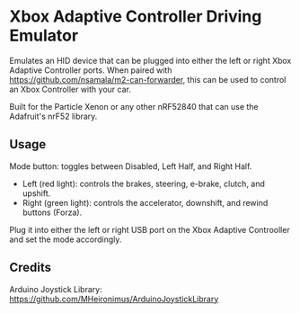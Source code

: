 # Xbox Adaptive Controller Driving Emulator

Emulates an HID device that can be plugged into either the left or right Xbox Adaptive Controller ports. When paired with https://github.com/nsamala/m2-can-forwarder, this can be used to control an Xbox Controller with your car.

Built for the Particle Xenon or any other nRF52840 that can use the Adafruit's nrF52 library.

## Usage

Mode button: toggles between Disabled, Left Half, and Right Half.

* Left (red light): controls the brakes, steering, e-brake, clutch, and upshift. 
* Right (green light): controls the accelerator, downshift, and rewind buttons (Forza).

Plug it into either the left or right USB port on the Xbox Adaptive Controoller and set the mode accordingly.

## Credits
Arduino Joystick Library: https://github.com/MHeironimus/ArduinoJoystickLibrary